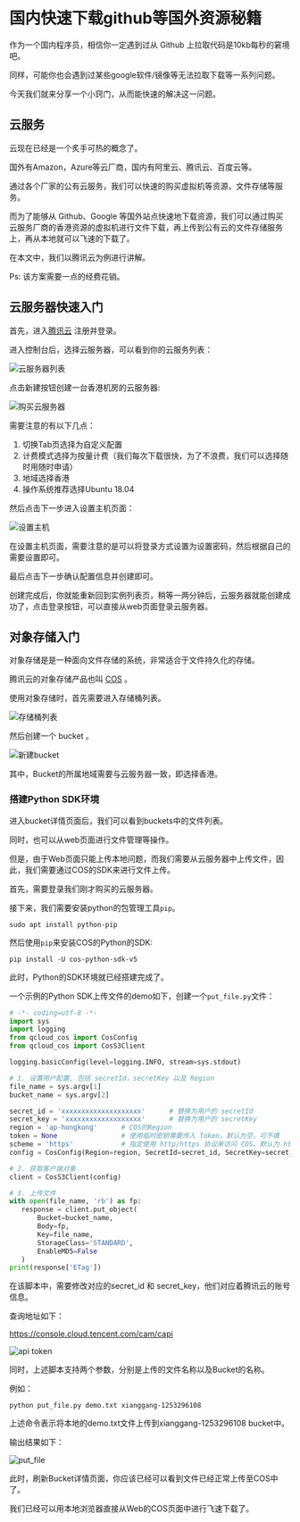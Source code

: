 # 国内快速下载github等国外资源秘籍

作为一个国内程序员，相信你一定遇到过从 Github 上拉取代码是10kb每秒的窘境吧。

同样，可能你也会遇到过某些google软件/镜像等无法拉取下载等一系列问题。

今天我们就来分享一个小窍门，从而能快速的解决这一问题。

## 云服务

云现在已经是一个炙手可热的概念了。

国外有Amazon，Azure等云厂商，国内有阿里云、腾讯云、百度云等。

通过各个厂家的公有云服务，我们可以快速的购买虚拟机等资源，文件存储等服务。

而为了能够从 Github、Google 等国外站点快速地下载资源，我们可以通过购买云服务厂商的香港资源的虚拟机进行文件下载，再上传到公有云的文件存储服务上，再从本地就可以飞速的下载了。

在本文中，我们以腾讯云为例进行讲解。

Ps: 该方案需要一点的经费花销。

## 云服务器快速入门

首先，进入[腾讯云](https://cloud.tencent.com/) 注册并登录。

进入控制台后，选择云服务器，可以看到你的云服务列表：

![云服务器列表](./pictures/list.png)

点击新建按钮创建一台香港机房的云服务器:

![购买云服务器](./pictures/add.png)

需要注意的有以下几点：

1. 切换Tab页选择为自定义配置
2. 计费模式选择为按量计费（我们每次下载很快，为了不浪费，我们可以选择随时用随时申请）
3. 地域选择香港
4. 操作系统推荐选择Ubuntu 18.04

然后点击下一步进入设置主机页面：

![设置主机](./pictures/sethost.png)

在设置主机页面，需要注意的是可以将登录方式设置为设置密码，然后根据自己的需要设置即可。

最后点击下一步确认配置信息并创建即可。

创建完成后，你就能重新回到实例列表页，稍等一两分钟后，云服务器就能创建成功了，点击登录按钮，可以直接从web页面登录云服务器。

## 对象存储入门

对象存储是是一种面向文件存储的系统，非常适合于文件持久化的存储。

腾讯云的对象存储产品也叫 [COS](https://console.cloud.tencent.com/cos5) 。

使用对象存储时，首先需要进入存储桶列表。

![存储桶列表](./pictures/bucket_list.png)

然后创建一个 bucket 。

![新建bucket](./pictures/create_bucket.png)

其中，Bucket的所属地域需要与云服务器一致，即选择香港。

### 搭建Python SDK环境

进入bucket详情页面后，我们可以看到buckets中的文件列表。

同时，也可以从web页面进行文件管理等操作。

但是，由于Web页面只能上传本地问题，而我们需要从云服务器中上传文件，因此，我们需要通过COS的SDK来进行文件上传。

首先，需要登录我们刚才购买的云服务器。

接下来，我们需要安装python的包管理工具`pip`。

```shell
sudo apt install python-pip
```

然后使用`pip`来安装COS的Python的SDK:

```shell
pip install -U cos-python-sdk-v5
```

此时，Python的SDK环境就已经搭建完成了。

一个示例的Python SDK上传文件的demo如下，创建一个`put_file.py`文件：

```python
# -*- coding=utf-8 -*-
import sys
import logging
from qcloud_cos import CosConfig
from qcloud_cos import CosS3Client

logging.basicConfig(level=logging.INFO, stream=sys.stdout)

# 1. 设置用户配置, 包括 secretId，secretKey 以及 Region
file_name = sys.argv[1]
bucket_name = sys.argv[2]

secret_id = 'xxxxxxxxxxxxxxxxxxxx'      # 替换为用户的 secretId
secret_key = 'xxxxxxxxxxxxxxxxxxx'      # 替换为用户的 secretKey
region = 'ap-hongkong'      # COS的Region
token = None                # 使用临时密钥需要传入 Token，默认为空，可不填
scheme = 'https'            # 指定使用 http/https 协议来访问 COS，默认为 https，可不填
config = CosConfig(Region=region, SecretId=secret_id, SecretKey=secret_key, Token=token, Scheme=scheme)

# 2. 获取客户端对象
client = CosS3Client(config)

# 3. 上传文件
with open(file_name, 'rb') as fp:
   response = client.put_object(
       Bucket=bucket_name,
       Body=fp,
       Key=file_name,
       StorageClass='STANDARD',
       EnableMD5=False
   )
print(response['ETag'])
```

在该脚本中，需要修改对应的secret_id 和 secret_key，他们对应着腾讯云的账号信息。

查询地址如下：

https://console.cloud.tencent.com/cam/capi

![api token](./pictures/api-token.png)

同时，上述脚本支持两个参数，分别是上传的文件名称以及Bucket的名称。

例如：

```shell
python put_file.py demo.txt xianggang-1253296108
```

上述命令表示将本地的demo.txt文件上传到xianggang-1253296108 bucket中。

输出结果如下：

![put_file](./pictures/put.png)

此时，刷新Bucket详情页面，你应该已经可以看到文件已经正常上传至COS中了。

我们已经可以用本地浏览器直接从Web的COS页面中进行飞速下载了。
